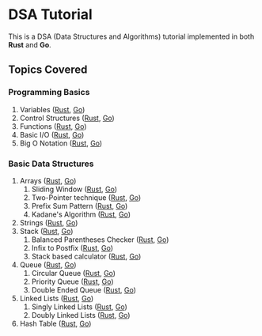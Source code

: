 # DSA Tutorial

This is a DSA (Data Structures and Algorithms) tutorial implemented in both **Rust** and **Go**.

## Topics Covered

### Programming Basics

1. Variables ([Rust](./rust/src/_01_programming_basics/_01_variables.rs), [Go](./go/1_programingBasics/1_variables.go))
2. Control Structures ([Rust](./rust/src/_01_programming_basics/_02_control_structures.rs), [Go](./go/1_programingBasics/2_controlStructures.go))
3. Functions ([Rust](./rust/src/_01_programming_basics/_03_functions.rs), [Go](./go/1_programingBasics/3_functions.go))
4. Basic I/O ([Rust](./rust/src/_01_programming_basics/_04_basic_io.rs), [Go](./go/1_programingBasics/4_basicIO.go))
5. Big O Notation ([Rust](./rust/src/_01_programming_basics/_05_big_o_notation), [Go](./go/1_programingBasics/5_bigONotation))

### Basic Data Structures

1. Arrays ([Rust](./rust/src/_02_basic_data_structures/_01_arrays/_01_arrays.rs), [Go](./go/2_basicDataStructures/1_arrays/1_arrays.go))
   1. Sliding Window ([Rust](./rust/src/_02_basic_data_structures/_01_arrays/_02_advanced_patterns/_01_sliding_window.rs), [Go](./go/2_basicDataStructures/1_arrays/2_advancedPatterns/1_slidingWindow.go))
   2. Two-Pointer technique ([Rust](./rust/src/_02_basic_data_structures/_01_arrays/_02_advanced_patterns/_02_two_pointers.rs), [Go](./go/2_basicDataStructures/1_arrays/2_advancedPatterns/2_twoPointers.go))
   3. Prefix Sum Pattern ([Rust](./rust/src/_02_basic_data_structures/_01_arrays/_02_advanced_patterns/_03_prefix_sum.rs), [Go](./go/2_basicDataStructures/1_arrays/2_advancedPatterns/3_prefixSum.go))
   4. Kadane's Algorithm ([Rust](./rust/src/_02_basic_data_structures/_01_arrays/_02_advanced_patterns/_04_kadane_algorithm.rs), [Go](./go/2_basicDataStructures/1_arrays/2_advancedPatterns/4_kadaneAlgorithm.go))
2. Strings ([Rust](./rust/src/_02_basic_data_structures/_02_strings/_01_strings.rs), [Go](./go/2_basicDataStructures/2_strings/1_strings.go))
3. Stack ([Rust](./rust/src/_02_basic_data_structures/_03_stack/_01_stack.rs), [Go](./go/2_basicDataStructures/3_stack/1_stack.go))
   1. Balanced Parentheses Checker ([Rust](./rust/src/_02_basic_data_structures/_03_stack/_02_advanced_patterns/_01_balanced_parentheses.rs), [Go](./go/2_basicDataStructures/3_stack/2_advancedPatterns/1_balancedParentheses.go))
   2. Infix to Postfix ([Rust](./rust/src/_02_basic_data_structures/_03_stack/_02_advanced_patterns/_02_infix_to_postfix.rs), [Go](./go/2_basicDataStructures/3_stack/2_advancedPatterns/2_infixToPostfix.go))
   3. Stack based calculator ([Rust](./rust/src/_02_basic_data_structures/_03_stack/_02_advanced_patterns/_03_stack_calculator.rs), [Go](./go/2_basicDataStructures/3_stack/2_advancedPatterns/3_stackCalculator.go))
4. Queue ([Rust](./rust/src/_02_basic_data_structures/_04_queue/_01_queue.rs), [Go](./go/2_basicDataStructures/4_queue/1_queue.go))
   1. Circular Queue ([Rust](./rust/src/_02_basic_data_structures/_04_queue/_02_advanced_patterns/_01_circular_queue.rs), [Go](./go/2_basicDataStructures/4_queue/2_advancedPatterns/1_circularQueue.go))
   2. Priority Queue ([Rust](./rust/src/_02_basic_data_structures/_04_queue/_02_advanced_patterns/_02_priority_queue.rs), [Go](./go/2_basicDataStructures/4_queue/2_advancedPatterns/2_priorityQueue.go))
   3. Double Ended Queue ([Rust](./rust/src/_02_basic_data_structures/_04_queue/_02_advanced_patterns/_03_double_ended_queue.rs), [Go](./go/2_basicDataStructures/4_queue/2_advancedPatterns/3_doubleEnded.go))
5. Linked Lists ([Rust](./rust/src/_02_basic_data_structures/_05_linked_lists/), [Go](./go/2_basicDataStructures/5_linkedLists/))
   1. Singly Linked Lists ([Rust](./rust/src/_02_basic_data_structures/_05_linked_lists/_01_single_linked_list.rs), [Go](go/2_basicDataStructures/5_linkedLists/1_singleLinkedLists.go))
   2. Doubly Linked Lists ([Rust](./rust/src/_02_basic_data_structures/_05_linked_lists/_02_double_linked_list.rs), [Go](go/2_basicDataStructures/5_linkedLists/2_doubleLinkedLists.go))
5. Hash Table ([Rust](./rust/src/_02_basic_data_structures/_06_hash_table/_01_basic_hash.rs), [Go](./go/2_basicDataStructures/6_hashTable/1_basicHash.go))
